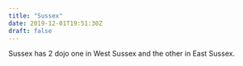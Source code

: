 ```yaml
---
title: "Sussex"
date: 2019-12-01T19:51:30Z
draft: false
---
```


Sussex has 2 dojo one in West Sussex and the other in East Sussex.
